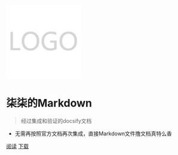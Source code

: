 ![Logo](assets/Logo.png)

# 柒柒的Markdown

> 经过集成和验证的docsify文档

* 无需再按照官方文档再次集成，直接Markdown文件撸文档真特么香

[阅读](/README.md)  [下载](/docsify-dahuotu.zip)

<!-- 背景图片 -->
<!-- ![](http://suqiqi.oss-cn-beijing.aliyuncs.com/freeFind/kuan2.jpg) -->

<!-- 背景色 -->
<!-- ![color](#f0f0f0) -->